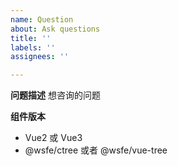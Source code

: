 ```yaml
---
name: Question
about: Ask questions
title: ''
labels: ''
assignees: ''

---
```


**问题描述**
想咨询的问题

**组件版本**
 - Vue2 或 Vue3
 - @wsfe/ctree 或者 @wsfe/vue-tree
